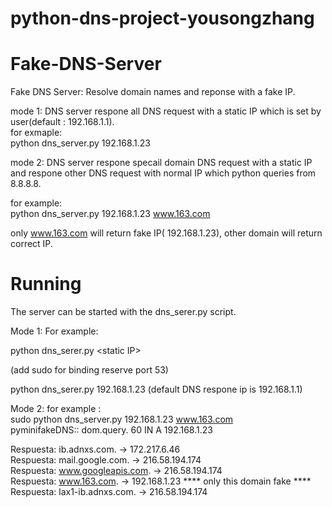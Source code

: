 # python-dns-project-yousongzhang

Fake-DNS-Server
===============

Fake DNS Server: Resolve domain names and reponse with a fake IP. 

mode 1: 
DNS server respone all DNS request with a static IP which is set by user(default : 192.168.1.1).  
for exmaple:  
python dns_server.py  192.168.1.23   

mode 2: 
DNS server respone specail domain DNS request with a static IP and respone other DNS request with normal IP which python queries from 8.8.8.8.

for example:  
python dns_server.py  192.168.1.23 www.163.com    

only www.163.com will return fake IP( 192.168.1.23), other domain will return correct IP.



 



Running
=======

The server can be started with the dns_serer.py script. 

Mode 1:
For example:

python dns_serer.py \<static IP\> 

(add sudo for binding reserve port 53)

python dns_serer.py 192.168.1.23   (default DNS respone ip is 192.168.1.1)

Mode 2:
for example :  
sudo python dns_server.py  192.168.1.23 www.163.com  
pyminifakeDNS:: dom.query. 60 IN A 192.168.1.23  

Respuesta: ib.adnxs.com. -> 172.217.6.46  
Respuesta: mail.google.com. -> 216.58.194.174  
Respuesta: www.googleapis.com. -> 216.58.194.174  
Respuesta: www.163.com. -> 192.168.1.23     ****  only this domain fake ****  
Respuesta: lax1-ib.adnxs.com. -> 216.58.194.174  




